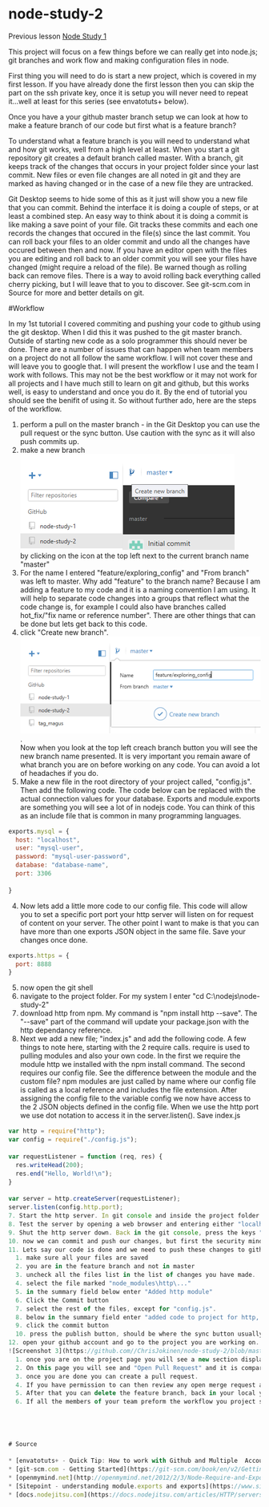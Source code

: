 # node-study-2

Previous lesson
[Node Study 1](https://github.com/ChrisJokinen/node-study-1#readme)

This project will focus on a few things before we can really get into node.js; git branches and work flow and making configuration files in node.

First thing you will need to do is start a new project, which is covered in my first lesson. If you have already done the first lesson then you can skip the part on the ssh private key, once it is setup you will never need to repeat it...well at least for this series (see envatotuts+ below).

Once you have a your github master branch setup we can look at how to make a feature branch of our code but first what is a feature branch?

To understand what a feature branch is you will need to understand what and how git works, well from a high level at least. When you start a git repository git creates a default branch called master. With a branch, git keeps track of the changes that occurs in your project folder since your last commit. New files or even file changes are all noted in git and they are marked as having changed or in the case of a new file they are untracked.

Git Desktop seems to hide some of this as it just will show you a new file that you can commit. Behind the interface it is doing a couple of steps, or at least a combined step. An easy way to think about it is doing a commit is like making a save point of your file. Git tracks these commits and each one records the changes that occured in the file(s) since the last commit. You can roll back your files to an older commit and undo all the changes have occured between then and now. If you have an editor open with the files you are editing and roll back to an older commit you will see your files have changed (might require a reload of the file). Be warned though as rolling back can remove files. There is a way to avoid rolling back everything called cherry picking, but I will leave that to you to discover. See git-scm.com in Source for more and better details on git.



#Workflow

In my 1st tutorial I covered commiting and pushing your code to github using the git desktop. When I did this it was pushed to the git master branch. Outside of starting new code as a solo programmer this should never be done. There are a number of issues that can happen when team members on a project do not all follow the same workflow. I will not cover these and will leave you to google that. I will present the workflow I use and the team I work with follows. This may not be the best workflow or it may not work for all projects and I have much still to learn on git and github, but this works well, is easy to understand and once you do it. By the end of tutorial you should see the benifit of using it. So without further ado, here are the steps of the workflow.

1. perform a pull on the master branch - in the Git Desktop you can use the pull request or the sync button. Use caution with the sync as it will also push commits up.
2. make a new branch <br>
  ![Screenshot 1](https://github.com//ChrisJokinen/node-study-2/blob/master/imgs/ss1.png?raw=true) <br>
  by clicking on the icon at the top left next to the current branch name "master"
  1. For the name I entered "feature/exploring_config" and "From branch" was left to master. Why add "feature" to the branch name? Because I am adding a feature to my code and it is a naming convention I am using. It will help to separate code changes into a groups that reflect what the code change is, for example I could also have branches called hot_fix/"fix name or reference number". There are other things that can be done but lets get back to this code.
  2. click "Create new branch".<br>
  ![Screenshot 2](https://github.com//ChrisJokinen/node-study-2/blob/master/imgs/ss2.png?raw=true).<br>
  Now when you look at the top left creach branch button you will see the new branch name presented. It is very important you remain aware of what branch you are on before working on any code. You can avoid a lot of headaches if you do.
3. Make a new file in the root directory of your project called, "config.js". Then add the following code. The code below can be replaced with the actual connection values for your database. Exports and module.exports are something you will see a lot of in nodejs code. You can think of this as an include file that is common in many programming languages.
```javascript
exports.mysql = {
  host: "localhost",
  user: "mysql-user",
  password: "mysql-user-password",
  database: "database-name",
  port: 3306

}
```
4. Now lets add a little more code to our config file. This code will allow you to set a specific port port your http server will listen on for request of content on your server. The other point I want to make is that you can have more than one exports JSON object in the same file. Save your changes once done.
```javascript
exports.https = {
  port: 8888
}
```
5. now open the git shell
  1. navigate to the project folder. For my system I enter "cd C:\nodejs\node-study-2"
  2. download http from npm. My command is "npm install http --save". The "--save" part of the command will update your package.json with the http dependancy reference.
6. Next we add a new file; "index.js" and add the following code. A few things to note here, starting with the 2 require calls. require is used to pulling modules and also your own code. In the first we require the module http we installed with the npm install command. The second requires our config file. See the difference between the module and the custom file? npm modules are just called by name where our config file is called as a local reference and includes the file extension. After assigning the config file to the variable config we now have access to the 2 JSON objects defined in the config file. When we use the http port we use dot notation to access it in the server.listen(). Save index.js
```javascript
var http = require("http");
var config = require("./config.js");

var requestListener = function (req, res) {
  res.writeHead(200);
  res.end("Hello, World!\n");
}

var server = http.createServer(requestListener);
server.listen(config.http.port);
7. Start the http server. In git console and inside the project folder use this command to start the http server, "node index.js". when it runs you will not see anything other than the command prompt does not return...the http server will be running now.
8. Test the server by opening a web browser and entering either "localhost:8888" or "127.0.0.1:8888". you should see "Hello, World!" on the page. Note I had an issue with the Edge Browser, so try in Google Chrome or Firefox.
9. Shut the http server down. Back in the git console, press the keys "CTRL+c" to stop the http server and return the command prompt.
10. now we can commit and push our changes, but first the security minded of you may have an alarm going off. We have a config file with our database settings in this code. Meet your friend .gitignore. In Git Desktop right click on the config.js file and select the ignore file. Doing this removes the file from tracking by git. You can do this for files or entire directories. A new file will be added called ".gitignore". 
11. Lets say our code is done and we need to push these changes to github so others can pull our work down. Return to the Git Desktop and all you need to do is:
  1. make sure all your files are saved
  2. you are in the feature branch and not in master
  3. uncheck all the files list in the list of changes you have made.
  4. select the file marked "node_modules\http\..."
  5. in the summary field below enter "Added http module"
  6. Click the Commit button
  7. select the rest of the files, except for "config.js".
  8. below in the summary field enter "added code to project for http, with no config"
  9. click the commit button
  10. press the publish button, should be where the sync button usually is on the top right.
12. open your github account and go to the project you are working on.
![Screenshot 3](https://github.com//ChrisJokinen/node-study-2/blob/master/imgs/ss3.png?raw=true).<br>
  1. once you are on the project page you will see a new section displayed directly above the branch name and clone/download button. This section states there is a recent published branch and presents you witha "compare & pull request" button. Click it.
  2. On this page you will see and "Open Pull Request" and it is comparing the feature branh against the master branch. You should see a message stating if the feature branch can be merged into the master branch without any conflicts being created! Scroll down a little bit and just below the "create pull request" button you will see the 2 commits we did ("added http module", "added code to project for http, with no config") localy and pushed up together. Now just a little bit farther down you can review the actual code changes that have been made. This gives you a chance to review the changes without having to look at the entire code base. You can also spot things that should never be published like config files, debug code, etc...
  3. once you are done you can create a pull request.
  4. If you have permission to can then review any open merge request and approve the merge back into the master branch.
  5. After that you can delete the feature branch, back in your local you will need to switch back to the master branch and pull/sync your master with git hub. Since all of your changes where made in a feature branch your local master does not have them, so sync up.
  6. If all the members of your team preform the workflow you project should be able to handle multiple developers writing code and not deleting or overwrite someones work. Each member should be working on different feature branch and so some may want to add a name to the branch naming.




# Source

* [envatotuts+ - Quick Tip: How to work with Github and Multiple  Accounts](https://code.tutsplus.com/tutorials/quick-tip-how-to-work-with-github-and-multiple-accounts--net-22574)
* [git-scm.com - Getting Started](https://git-scm.com/book/en/v2/Getting-Started-Git-Basics)
* [openmymind.net](http://openmymind.net/2012/2/3/Node-Require-and-Exports/)
* [Sitepoint - understanding module.exports and exports](https://www.sitepoint.com/understanding-module-exports-exports-node-js/)
* [docs.nodejitsu.com](https://docs.nodejitsu.com/articles/HTTP/servers/how-to-create-a-HTTP-server/)
